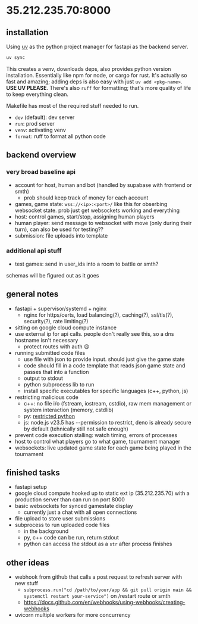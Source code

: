 # 35.212.235.70:8000

## installation

Using [uv](https://docs.astral.sh/uv/) as the python project manager for fastapi as the backend server.

```sh
uv sync
```

This creates a venv, downloads deps, also provides python version installation. Essentially like npm for node, or cargo for rust.
It's actually so fast and amazing; adding deps is also easy with just `uv add <pkg-name>`. **USE UV PLEASE**. There's also
`ruff` for formatting; that's more quality of life to keep everything clean.

Makefile has most of the required stuff needed to run.

- `dev` (default): dev server
- `run`: prod server
- `venv`: activating venv
- `format`: ruff to format all python code

## backend overview

### very broad baseline api

- account for host, human and bot (handled by supabase with frontend or smth)
  - prob should keep track of money for each account
- games, game state: `wss://<ip>:<port>/` like this for obserbing websocket state. prob just get websockets working and everything
- host: control games, start/stop, assigning human players
- human player: send message to websocket with move (only during their turn), can also be used for testing??
- submission: file uploads into template

### additional api stuff

- test games: send in user_ids into a room to battle or smth?

schemas will be figured out as it goes

## general notes

- fastapi + supervisor/systemd + nginx
  - nginx for https/certs, load balancing(?), caching(?), ssl/tls(?), security(?), rate limiting(?)
- sitting on google cloud compute instance
- use external ip for api calls. people don't really see this, so a dns hostname isn't necessary
  - protect routes with auth 😩
- running submitted code files
  - use file with json to provide input. should just give the game state
  - code should fill in a code template that reads json game state and passes that into a function
  - output to stdout
  - python subprocess lib to run
  - install specific executables for specific languages (c++, python, js)
- restricting malicious code
  - c++: no file i/o (fstream, iostream, cstdio), raw mem management or system interaction (memory, cstdlib)
  - py: [restricted python](https://restrictedpython.readthedocs.io/)
  - js: node.js v23.5 has --permission to restrict, deno is already secure by default (tehnically still not safe enough)
- prevent code execution stalling: watch timing, errors of processes
- host to control what players go to what game, tournament manager
- websockets: live updated game state for each game being played in the tournament

## finished tasks

- fastapi setup
- google cloud compute hooked up to static ext ip (35.212.235.70) with a production server than can run on port 8000
- basic websockets for synced gamestate display
  - currently just a chat with all open connections
- file upload to store user submissions
- subprocess to run uploaded code files
  - in the background
  - py, c++ code can be run, return stdout
  - python can access the stdout as a `str` after process finishes

## other ideas

- webhook from github that calls a post request to refresh server with new stuff
  - `subprocess.run("cd /path/to/your/app && git pull origin main && systemctl restart your-service")` on /restart route or smth
  - https://docs.github.com/en/webhooks/using-webhooks/creating-webhooks
- uvicorn multiple workers for more concurrency
